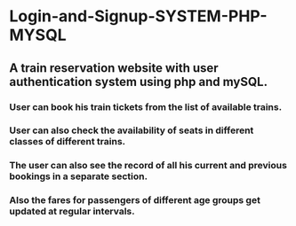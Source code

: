 # Login-and-Signup-SYSTEM-PHP-MYSQL
## A train reservation website with user authentication system using php and mySQL.
### User can book his train tickets from the list of available trains.
### User can also check the availability of seats in different classes of different trains.
### The user can also see the record of all his current and previous bookings in a separate section.
### Also the fares for passengers of different age groups get updated at regular intervals.
